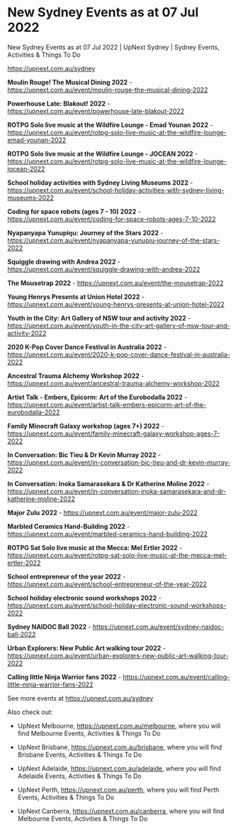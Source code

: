 # New Sydney Events as at 07 Jul 2022
New Sydney Events as at 07 Jul 2022 | UpNext Sydney | Sydney Events, Activities &amp; Things To Do

https://upnext.com.au/sydney


**Moulin Rouge! The Musical Dining 2022** - https://upnext.com.au/event/moulin-rouge-the-musical-dining-2022

**Powerhouse Late: Blakout! 2022** - https://upnext.com.au/event/powerhouse-late-blakout-2022

**ROTPG Solo live music at the Wildfire Lounge - Emad Younan 2022** - https://upnext.com.au/event/rotpg-solo-live-music-at-the-wildfire-lounge-emad-younan-2022

**ROTPG Solo live music at the Wildfire Lounge - JOCEAN 2022** - https://upnext.com.au/event/rotpg-solo-live-music-at-the-wildfire-lounge-jocean-2022

**School holiday activities with Sydney Living Museums 2022** - https://upnext.com.au/event/school-holiday-activities-with-sydney-living-museums-2022

**Coding for space robots (ages 7 - 10) 2022** - https://upnext.com.au/event/coding-for-space-robots-ages-7-10-2022

**Nyapanyapa Yunupiŋu: Journey of the Stars 2022** - https://upnext.com.au/event/nyapanyapa-yunupiu-journey-of-the-stars-2022

**Squiggle drawing with Andrea 2022** - https://upnext.com.au/event/squiggle-drawing-with-andrea-2022

**The Mousetrap 2022** - https://upnext.com.au/event/the-mousetrap-2022

**Young Henrys Presents at Union Hotel 2022** - https://upnext.com.au/event/young-henrys-presents-at-union-hotel-2022

**Youth in the City: Art Gallery of NSW tour and activity 2022** - https://upnext.com.au/event/youth-in-the-city-art-gallery-of-nsw-tour-and-activity-2022

**2020 K-Pop Cover Dance Festival in Australia 2022** - https://upnext.com.au/event/2020-k-pop-cover-dance-festival-in-australia-2022

**Ancestral Trauma Alchemy Workshop 2022** - https://upnext.com.au/event/ancestral-trauma-alchemy-workshop-2022

**Artist Talk - Embers, Epicorm: Art of the Eurobodalla 2022** - https://upnext.com.au/event/artist-talk-embers-epicorm-art-of-the-eurobodalla-2022

**Family Minecraft Galaxy workshop (ages 7+) 2022** - https://upnext.com.au/event/family-minecraft-galaxy-workshop-ages-7-2022

**In Conversation: Bic Tieu & Dr Kevin Murray 2022** - https://upnext.com.au/event/in-conversation-bic-tieu-and-dr-kevin-murray-2022

**In Conversation: Inoka Samarasekara & Dr Katherine Moline 2022** - https://upnext.com.au/event/in-conversation-inoka-samarasekara-and-dr-katherine-moline-2022

**Major Zulu 2022** - https://upnext.com.au/event/major-zulu-2022

**Marbled Ceramics Hand-Building 2022** - https://upnext.com.au/event/marbled-ceramics-hand-building-2022

**ROTPG Sat Solo live music at the Mecca: Mel Ertler 2022** - https://upnext.com.au/event/rotpg-sat-solo-live-music-at-the-mecca-mel-ertler-2022

**School entrepreneur of the year 2022** - https://upnext.com.au/event/school-entrepreneur-of-the-year-2022

**School holiday electronic sound workshops 2022** - https://upnext.com.au/event/school-holiday-electronic-sound-workshops-2022

**Sydney NAIDOC Ball 2022** - https://upnext.com.au/event/sydney-naidoc-ball-2022

**Urban Explorers: New Public Art walking tour 2022** - https://upnext.com.au/event/urban-explorers-new-public-art-walking-tour-2022

**Calling little Ninja Warrior fans 2022** - https://upnext.com.au/event/calling-little-ninja-warrior-fans-2022



See more events at https://upnext.com.au/sydney


Also check out:

* UpNext Melbourne, https://upnext.com.au/melbourne, where you will find Melbourne Events, Activities & Things To Do

* UpNext Brisbane, https://upnext.com.au/brisbane, where you will find Brisbane Events, Activities & Things To Do

* UpNext Adelaide, https://upnext.com.au/adelaide, where you will find Adelaide Events, Activities & Things To Do

* UpNext Perth, https://upnext.com.au/perth, where you will find Perth Events, Activities & Things To Do

* UpNext Canberra, https://upnext.com.au/canberra, where you will find Melbourne Events, Activities & Things To Do